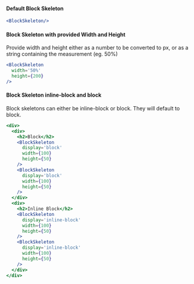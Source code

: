 #### Default Block Skeleton

```jsx
<BlockSkeleton/>
```

#### Block Skeleton with provided Width and Height
Provide width and height either as a number to be converted to px, or as a string containing the measurement (eg. 50%)
```jsx
<BlockSkeleton
  width='50%'
  height={200}
/>
```

#### Block Skeleton inline-block and block
Block skeletons can either be inline-block or block. They will default to block.
```jsx
<div>
  <div>
    <h2>Block</h2>
    <BlockSkeleton
      display='block'
      width={100}
      height={50}
    />
    <BlockSkeleton
      display='block'
      width={100}
      height={50}
    />
  </div>
  <div>
    <h2>Inline Block</h2>
    <BlockSkeleton
      display='inline-block'
      width={100}
      height={50}
    />
    <BlockSkeleton
      display='inline-block'
      width={100}
      height={50}
    />
  </div>
</div>
```
